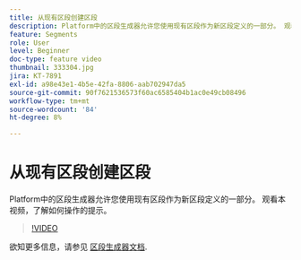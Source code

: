 ```yaml
---
title: 从现有区段创建区段
description: Platform中的区段生成器允许您使用现有区段作为新区段定义的一部分。 观看本视频，了解如何操作的提示。
feature: Segments
role: User
level: Beginner
doc-type: feature video
thumbnail: 333304.jpg
jira: KT-7891
exl-id: a98e43e1-4b5e-42fa-8806-aab702947da5
source-git-commit: 90f7621536573f60ac6585404b1ac0e49cb08496
workflow-type: tm+mt
source-wordcount: '84'
ht-degree: 8%

---
```


# 从现有区段创建区段

Platform中的区段生成器允许您使用现有区段作为新区段定义的一部分。 观看本视频，了解如何操作的提示。

>[!VIDEO](https://video.tv.adobe.com/v/333304/?quality=12&learn=on)

欲知更多信息，请参见 [区段生成器文档](https://experienceleague.adobe.com/docs/experience-platform/segmentation/ui/segment-builder.html).